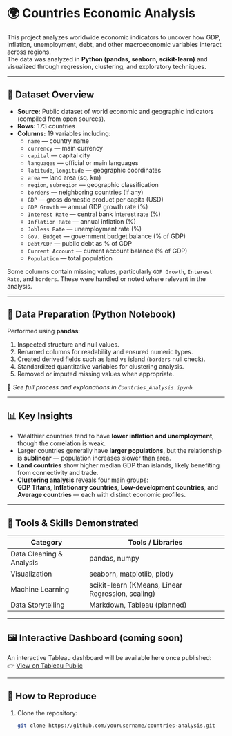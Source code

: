 # 🌍 Countries Economic Analysis

This project analyzes worldwide economic indicators to uncover how GDP, inflation, unemployment, debt, and other macroeconomic variables interact across regions.  
The data was analyzed in **Python (pandas, seaborn, scikit-learn)** and visualized through regression, clustering, and exploratory techniques.

---

## 📁 Dataset Overview

- **Source:** Public dataset of world economic and geographic indicators (compiled from open sources).  
- **Rows:** 173 countries  
- **Columns:** 19 variables including:
  - `name` — country name  
  - `currency` — main currency  
  - `capital` — capital city  
  - `languages` — official or main languages  
  - `latitude`, `longitude` — geographic coordinates  
  - `area` — land area (sq. km)  
  - `region`, `subregion` — geographic classification  
  - `borders` — neighboring countries (if any)  
  - `GDP` — gross domestic product per capita (USD)  
  - `GDP Growth` — annual GDP growth rate (%)  
  - `Interest Rate` — central bank interest rate (%)  
  - `Inflation Rate` — annual inflation (%)  
  - `Jobless Rate` — unemployment rate (%)  
  - `Gov. Budget` — government budget balance (% of GDP)  
  - `Debt/GDP` — public debt as % of GDP  
  - `Current Account` — current account balance (% of GDP)  
  - `Population` — total population  

Some columns contain missing values, particularly `GDP Growth`, `Interest Rate`, and `borders`. These were handled or noted where relevant in the analysis.

---

## 🧹 Data Preparation (Python Notebook)

Performed using **pandas**:

1. Inspected structure and null values.  
2. Renamed columns for readability and ensured numeric types.  
3. Created derived fields such as land vs island (`borders` null check).  
4. Standardized quantitative variables for clustering analysis.  
5. Removed or imputed missing values when appropriate.

📓 *See full process and explanations in `Countries_Analysis.ipynb`.*

---

## 📊 Key Insights

- Wealthier countries tend to have **lower inflation and unemployment**, though the correlation is weak.  
- Larger countries generally have **larger populations**, but the relationship is **sublinear** — population increases slower than area.  
- **Land countries** show higher median GDP than islands, likely benefiting from connectivity and trade.  
- **Clustering analysis** reveals four main groups:  
  **GDP Titans**, **Inflationary countries**, **Low-development countries**, and **Average countries** — each with distinct economic profiles.

---

## 🧠 Tools & Skills Demonstrated

| Category | Tools / Libraries |
|-----------|------------------|
| Data Cleaning & Analysis | pandas, numpy |
| Visualization | seaborn, matplotlib, plotly |
| Machine Learning | scikit-learn (KMeans, Linear Regression, scaling) |
| Data Storytelling | Markdown, Tableau (planned) |

---

## 🖼️ Interactive Dashboard (coming soon)

An interactive Tableau dashboard will be available here once published:  
👉 [View on Tableau Public](YOUR_TABLEAU_LINK_HERE)

---

## 🚀 How to Reproduce

1. Clone the repository:
   ```bash
   git clone https://github.com/yourusername/countries-analysis.git
